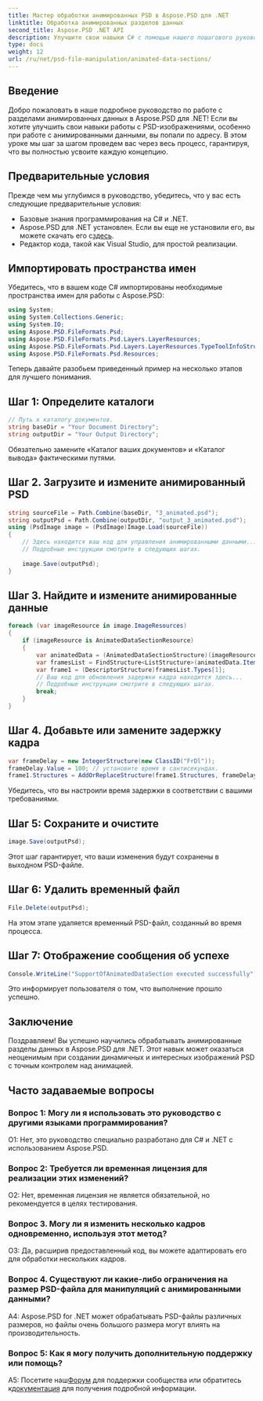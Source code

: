 ```yaml
---
title: Мастер обработки анимированных PSD в Aspose.PSD для .NET
linktitle: Обработка анимированных разделов данных
second_title: Aspose.PSD .NET API
description: Улучшите свои навыки C# с помощью нашего пошагового руководства по работе с анимированными разделами данных в Aspose.PSD для .NET. Загрузите сейчас и получите беспрепятственный опыт манипулирования PSD!
type: docs
weight: 12
url: /ru/net/psd-file-manipulation/animated-data-sections/
---
```

## Введение
Добро пожаловать в наше подробное руководство по работе с разделами анимированных данных в Aspose.PSD для .NET! Если вы хотите улучшить свои навыки работы с PSD-изображениями, особенно при работе с анимированными данными, вы попали по адресу. В этом уроке мы шаг за шагом проведем вас через весь процесс, гарантируя, что вы полностью усвоите каждую концепцию.
## Предварительные условия
Прежде чем мы углубимся в руководство, убедитесь, что у вас есть следующие предварительные условия:
- Базовые знания программирования на C# и .NET.
- Aspose.PSD для .NET установлен. Если вы еще не установили его, вы можете скачать его с[здесь](https://releases.aspose.com/psd/net/).
- Редактор кода, такой как Visual Studio, для простой реализации.
## Импортировать пространства имен
Убедитесь, что в вашем коде C# импортированы необходимые пространства имен для работы с Aspose.PSD:
```csharp
using System;
using System.Collections.Generic;
using System.IO;
using Aspose.PSD.FileFormats.Psd;
using Aspose.PSD.FileFormats.Psd.Layers.LayerResources;
using Aspose.PSD.FileFormats.Psd.Layers.LayerResources.TypeToolInfoStructures;
using Aspose.PSD.FileFormats.Psd.Resources;
```
Теперь давайте разобьем приведенный пример на несколько этапов для лучшего понимания.
## Шаг 1: Определите каталоги
```csharp
// Путь к каталогу документов.
string baseDir = "Your Document Directory";
string outputDir = "Your Output Directory";
```
Обязательно замените «Каталог ваших документов» и «Каталог вывода» фактическими путями.
## Шаг 2. Загрузите и измените анимированный PSD
```csharp
string sourceFile = Path.Combine(baseDir, "3_animated.psd");
string outputPsd = Path.Combine(outputDir, "output_3_animated.psd");
using (PsdImage image = (PsdImage)Image.Load(sourceFile))
{
    // Здесь находится ваш код для управления анимированными данными...
    // Подробные инструкции смотрите в следующих шагах.
    
    image.Save(outputPsd);
}
```
## Шаг 3. Найдите и измените анимированные данные
```csharp
foreach (var imageResource in image.ImageResources)
{
    if (imageResource is AnimatedDataSectionResource)
    {
        var animatedData = (AnimatedDataSectionStructure)(imageResource as AnimatedDataSectionResource).AnimatedDataSection;
        var framesList = FindStructure<ListStructure>(animatedData.Items, "FrIn");
        var frame1 = (DescriptorStructure)framesList.Types[1];
        // Ваш код для обновления задержки кадра находится здесь...
        // Подробные инструкции смотрите в следующих шагах.
        break;
    }
}
```
## Шаг 4. Добавьте или замените задержку кадра
```csharp
var frameDelay = new IntegerStructure(new ClassID("FrDl"));
frameDelay.Value = 100; // установите время в сантисекундах.
frame1.Structures = AddOrReplaceStructure(frame1.Structures, frameDelay);
```
Убедитесь, что вы настроили время задержки в соответствии с вашими требованиями.
## Шаг 5: Сохраните и очистите
```csharp
image.Save(outputPsd);
```
Этот шаг гарантирует, что ваши изменения будут сохранены в выходном PSD-файле.
## Шаг 6: Удалить временный файл
```csharp
File.Delete(outputPsd);
```
На этом этапе удаляется временный PSD-файл, созданный во время процесса.
## Шаг 7: Отображение сообщения об успехе
```csharp
Console.WriteLine("SupportOfAnimatedDataSection executed successfully");
```
Это информирует пользователя о том, что выполнение прошло успешно.
## Заключение

Поздравляем! Вы успешно научились обрабатывать анимированные разделы данных в Aspose.PSD для .NET. Этот навык может оказаться неоценимым при создании динамичных и интересных изображений PSD с точным контролем над анимацией.

## Часто задаваемые вопросы

### Вопрос 1: Могу ли я использовать это руководство с другими языками программирования?

О1: Нет, это руководство специально разработано для C# и .NET с использованием Aspose.PSD.

### Вопрос 2: Требуется ли временная лицензия для реализации этих изменений?

О2: Нет, временная лицензия не является обязательной, но рекомендуется в целях тестирования.

### Вопрос 3. Могу ли я изменить несколько кадров одновременно, используя этот метод?

О3: Да, расширив предоставленный код, вы можете адаптировать его для обработки нескольких кадров.

### Вопрос 4. Существуют ли какие-либо ограничения на размер PSD-файла для манипуляций с анимированными данными?

A4: Aspose.PSD for .NET может обрабатывать PSD-файлы различных размеров, но файлы очень большого размера могут влиять на производительность.

### Вопрос 5: Как я могу получить дополнительную поддержку или помощь?

 A5: Посетите наш[Форум](https://forum.aspose.com/c/psd/34) для поддержки сообщества или обратитесь к[документация](https://reference.aspose.com/psd/net/) для получения подробной информации.